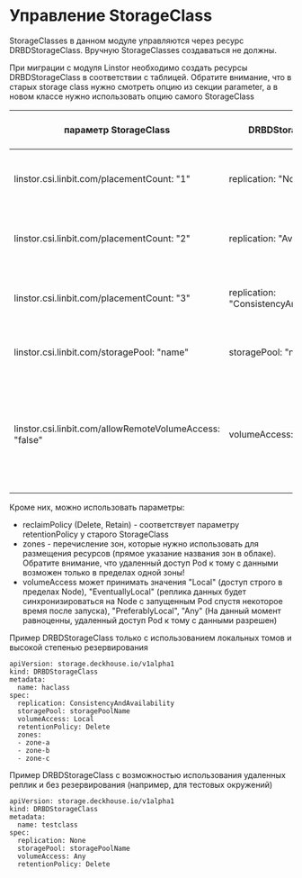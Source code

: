 # Управление StorageClass

StorageClasses в данном модуле управляются через ресурс DRBDStorageClass. Вручную StorageClasses создаваться не должны.


При миграции с модуля Linstor необходимо создать ресурсы DRBDStorageClass в соответствии с таблицей.
Обратите внимание, что в старых storage class нужно смотреть опцию из секции parameter, а в новом классе нужно использовать опцию самого StorageClass  

| параметр StorageClass                     | DRBDStorageClass      | Параметр по умолчанию | Примечания                                                     |
|-------------------------------------------|-----------------------|-|----------------------------------------------------------------|
| linstor.csi.linbit.com/placementCount: "1" | replication: "None"   | | Будет создаваться одна реплика тома с данными                  |
| linstor.csi.linbit.com/placementCount: "2" | replication: "Availability" | | Будет создаваться две реплики тома с данными.                  |
| linstor.csi.linbit.com/placementCount: "3" | replication: "ConsistencyAndAvailability" | да | Будет создаваться три реплики тома с данными                   |
| linstor.csi.linbit.com/storagePool: "name" | storagePool: "name"   | | Название используемого storage pool для хранения               |
| linstor.csi.linbit.com/allowRemoteVolumeAccess: "false" | volumeAccess: "Local" | | Запрещен удаленный доступ Pod к томам с данными (только локальный доступ к диску в пределах Node) |

Кроме них, можно использовать параметры:

- reclaimPolicy (Delete, Retain) - соответствует параметру retentionPolicy у старого StorageClass
- zones - перечисление зон, которые нужно использовать для размещения ресурсов (прямое указание названия зон в облаке). Обратите внимание, что удаленный доступ Pod к тому с данными возможен только в пределах одной зоны!
- volumeAccess может принимать значения "Local" (доступ строго в пределах Node), "EventuallyLocal" (реплика данных будет синхронизироваться на Node с запущенным Pod спустя некоторое время после запуска), "PreferablyLocal", "Any" (На данный момент равноценны, удаленный доступ Pod к тому с данными разрешен)

Пример DRBDStorageClass только с использованием локальных томов и высокой степенью резервирования

```
apiVersion: storage.deckhouse.io/v1alpha1
kind: DRBDStorageClass
metadata:
  name: haclass
spec:
  replication: ConsistencyAndAvailability
  storagePool: storagePoolName
  volumeAccess: Local
  retentionPolicy: Delete
  zones:
  - zone-a
  - zone-b
  - zone-c
```

Пример DRBDStorageClass с возможностью использования удаленных реплик и без резервирования (например, для тестовых окружений)

```
apiVersion: storage.deckhouse.io/v1alpha1
kind: DRBDStorageClass
metadata:
  name: testclass
spec:
  replication: None
  storagePool: storagePoolName
  volumeAccess: Any
  retentionPolicy: Delete
```
